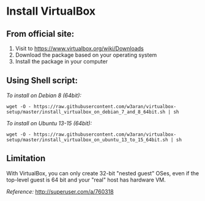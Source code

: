 # Install VirtualBox

From official site:
-------------------

1. Visit to https://www.virtualbox.org/wiki/Downloads
2. Download the package based on your operating system
3. Install the package in your computer

Using Shell script:
-------------------
*To install on Debian 8 (64bit):*
```
wget -O - https://raw.githubusercontent.com/w3aran/virtualbox-setup/master/install_virtualbox_on_debian_7_and_8_64bit.sh | sh
```

*To install on Ubuntu 13-15 (64bit):*
```
wget -O - https://raw.githubusercontent.com/w3aran/virtualbox-setup/master/install_virtualbox_on_ubuntu_13_to_15_64bit.sh | sh
```

Limitation
-----------
With VirtualBox, you can only create 32-bit "nested guest" OSes, even if the top-level guest is 64 bit and your "real" host has hardware VM.

*Reference:* http://superuser.com/a/760318
